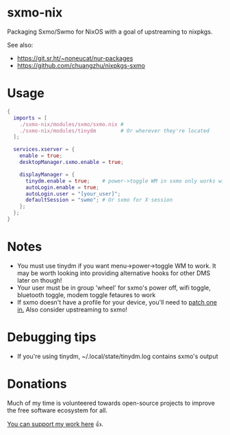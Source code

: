 # sxmo-nix

Packaging Sxmo/Swmo for NixOS with a goal of upstreaming to nixpkgs.

See also:
* https://git.sr.ht/~noneucat/nur-packages
* https://github.com/chuangzhu/nixpkgs-sxmo

# Usage

```nix
{
  imports = [
    ./sxmo-nix/modules/sxmo/sxmo.nix #
    ./sxmo-nix/modules/tinydm        # Or wherever they're located
  ];

  services.xserver = {
    enable = true;
    desktopManager.sxmo.enable = true;

    displayManager = {
      tinydm.enable = true;    # power->toggle WM in sxmo only works with tinytm
      autoLogin.enable = true;
      autoLogin.user = "[your_user]";
      defaultSession = "swmo"; # Or sxmo for X session
    };
  };
}
```

# Notes
* You must use tinydm if you want menu->power->toggle WM to work. It may be worth looking into providing alternative hooks for other DMS later on though!
* Your user must be in group 'wheel' for sxmo's power off, wifi toggle, bluetooth toggle, modem toggle fetaures to work
* If sxmo doesn't have a profile for your device, you'll need to [patch one in.](https://git.sr.ht/~mil/sxmo-utils/tree/master/item/scripts/deviceprofiles) Also consider upstreaming to sxmo!

# Debugging tips
* If you're using tinydm, ~/.local/state/tinydm.log contains sxmo's output

# Donations
Much of my time is volunteered towards open-source projects to improve the free software ecosystem
for all.

[You can support my work here](https://liberapay.com/wentam) :+1:.
